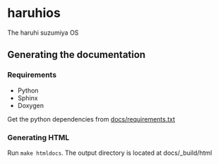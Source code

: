 # haruhios

The haruhi suzumiya OS

## Generating the documentation

### Requirements

* Python
* Sphinx
* Doxygen

Get the python dependencies from [docs/requirements.txt](docs/requirements.txt)

### Generating HTML

Run `make htmldocs`. The output directory is located at docs/_build/html

